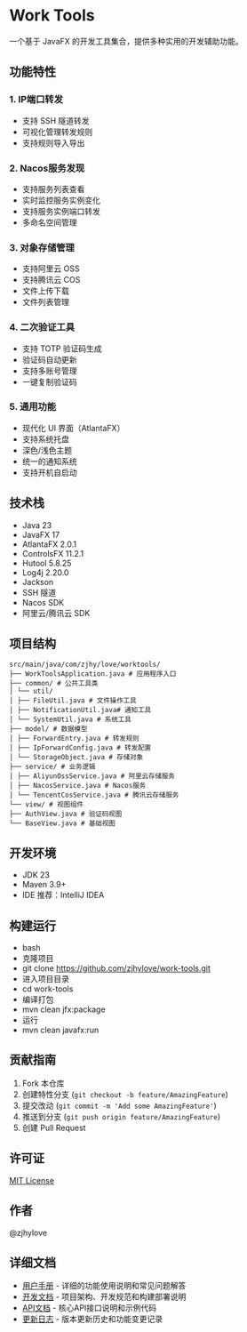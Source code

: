 # Work Tools

一个基于 JavaFX 的开发工具集合，提供多种实用的开发辅助功能。

## 功能特性

### 1. IP端口转发
- 支持 SSH 隧道转发
- 可视化管理转发规则
- 支持规则导入导出

### 2. Nacos服务发现
- 支持服务列表查看
- 实时监控服务实例变化
- 支持服务实例端口转发
- 多命名空间管理

### 3. 对象存储管理
- 支持阿里云 OSS
- 支持腾讯云 COS
- 文件上传下载
- 文件列表管理

### 4. 二次验证工具
- 支持 TOTP 验证码生成
- 验证码自动更新
- 支持多账号管理
- 一键复制验证码

### 5. 通用功能
- 现代化 UI 界面（AtlantaFX）
- 支持系统托盘
- 深色/浅色主题
- 统一的通知系统
- 支持开机自启动

## 技术栈

- Java 23
- JavaFX 17
- AtlantaFX 2.0.1
- ControlsFX 11.2.1
- Hutool 5.8.25
- Log4j 2.20.0
- Jackson
- SSH 隧道
- Nacos SDK
- 阿里云/腾讯云 SDK

## 项目结构
```
src/main/java/com/zjhy/love/worktools/
├── WorkToolsApplication.java # 应用程序入口
├── common/ # 公共工具类
│ └── util/
│ ├── FileUtil.java # 文件操作工具
│ ├── NotificationUtil.java# 通知工具
│ └── SystemUtil.java # 系统工具
├── model/ # 数据模型
│ ├── ForwardEntry.java # 转发规则
│ ├── IpForwardConfig.java # 转发配置
│ └── StorageObject.java # 存储对象
├── service/ # 业务逻辑
│ ├── AliyunOssService.java # 阿里云存储服务
│ ├── NacosService.java # Nacos服务
│ └── TencentCosService.java # 腾讯云存储服务
└── view/ # 视图组件
├── AuthView.java # 验证码视图
└── BaseView.java # 基础视图
```


## 开发环境

- JDK 23
- Maven 3.9+
- IDE 推荐：IntelliJ IDEA

## 构建运行
- bash
- 克隆项目
- git clone https://github.com/zjhylove/work-tools.git
- 进入项目目录
- cd work-tools
- 编译打包
- mvn clean jfx:package
- 运行
- mvn clean javafx:run

## 贡献指南

1. Fork 本仓库
2. 创建特性分支 (`git checkout -b feature/AmazingFeature`)
3. 提交改动 (`git commit -m 'Add some AmazingFeature'`)
4. 推送到分支 (`git push origin feature/AmazingFeature`)
5. 创建 Pull Request

## 许可证

[MIT License](LICENSE)

## 作者

@zjhylove

## 详细文档

- [用户手册](docs/user/README.md) - 详细的功能使用说明和常见问题解答
- [开发文档](docs/development/README.md) - 项目架构、开发规范和构建部署说明
- [API文档](docs/api/README.md) - 核心API接口说明和示例代码
- [更新日志](CHANGELOG.md) - 版本更新历史和功能变更记录